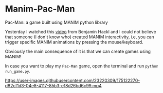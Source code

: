# Manim-Pac-Man
Pac-Man: a game built using MANIM python library

Yesterday I watched this [video](https://www.youtube.com/watch?v=KeXBLPC1tns) from Benjamin Hackl and I could not believe that someone (I don't know who) created MANIM interactivity, i.e, you can trigger specific MANIM animations by pressing the mouse/keyboard. 

Obviously the main consequence of it is that we can create games using MANIM! 

In case you want to play my `Pac-Man` game, open the terminal and run `python run_game.py`.


https://user-images.githubusercontent.com/23220309/175122270-d82cf1d3-04e8-4117-85b3-e18d26bd6c99.mp4

